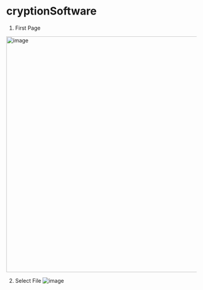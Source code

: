 # cryptionSoftware


1. First Page
<img width="623" alt="image" src="https://user-images.githubusercontent.com/92647170/188275098-e1dfd51a-a53a-4014-81e8-9a813ae621f4.png">


2. Select File
![image](https://user-images.githubusercontent.com/92647170/188275239-d3daa1f3-39b4-47db-98db-f53e66b85b2b.png)
